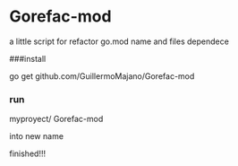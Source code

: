 # Gorefac-mod
a little script for refactor go.mod name and files dependece

###install

go get github.com/GuillermoMajano/Gorefac-mod

### run

myproyect/ Gorefac-mod

into new name 

finished!!!

